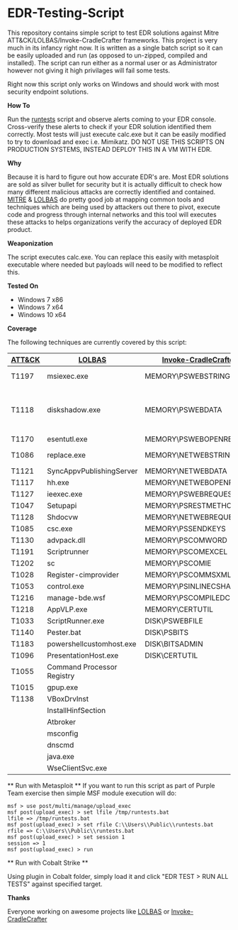 # EDR-Testing-Script

This repository contains simple script to test EDR solutions against Mitre ATT&CK/LOLBAS/Invoke-CradleCrafter frameworks. This project is very much in its infancy right now. It is written as a single batch script so it can be easily uploaded and run (as opposed to un-zipped, compiled and installed). The script can run either as a normal user or as Administrator however not giving it high privilages will fail some tests.

Right now this script only works on Windows and should work with most security endpoint solutions.

**How To**

Run the [runtests](runtests.bat) script and observe alerts coming to your EDR console. Cross-verify these alerts to check if your EDR solution identified them correctly. Most tests will just execute calc.exe but it can be easily modified to try to download and exec i.e. Mimikatz. DO NOT USE THIS SCRIPTS ON PRODUCTION SYSTEMS, INSTEAD DEPLOY THIS IN A VM WITH EDR. 

**Why**

Because it is hard to figure out how accurate EDR's are. Most EDR solutions are sold as silver bullet for security but it is actually difficult to check how many different malicious attacks are correctly identified and contained. [MITRE](https://attack.mitre.org/wiki/Main_Page) & [LOLBAS](https://github.com/api0cradle/LOLBAS ) do pretty good job at mapping common tools and techniques which are being used by attackers out there to pivot, execute code and progress through internal networks and this tool will executes these attacks to helps organizations verify the accuracy of deployed EDR product. 

**Weaponization** 

The script executes calc.exe. You can replace this easily with metasploit executable where needed but payloads will need to be modified to reflect this.

**Tested On**

* Windows 7 x86
* Windows 7 x64
* Windows 10 x64

**Coverage**

The following techniques are currently covered by this script: 

| [ATT&CK](https://attack.mitre.org/)  | [LOLBAS](https://github.com/LOLBAS-Project/LOLBAS) | [Invoke-CradleCrafter](https://github.com/danielbohannon/Invoke-CradleCrafter)  | Custom | Variants | [Invoke-DOSfuscation](https://github.com/danielbohannon/Invoke-DOSfuscation) | 
| ------------- | ------------- | ------------- | ------------- | ------------- | ------------- | 
| T1197  | msiexec.exe  | MEMORY\PSWEBSTRING | winnt32 |  bitsadmin regsrv32  | BINARY\CMD\1 | 
| T1118  | diskshadow.exe  | MEMORY\PSWEBDATA | winrs | manage-bde.wsf + rundll32 JS | BINARY\CMD\2 | 
| T1170  | esentutl.exe | MEMORY\PSWEBOPENREAD | waitfor | | BINARY\CMD\3 |
| T1086  | replace.exe | MEMORY\NETWEBSTRING | .SettingContent-ms file  | | BINARY\PS\1 | 
| T1121  | SyncAppvPublishingServer | MEMORY\NETWEBDATA | | | BINARY\PS\2 |
| T1117  | hh.exe | MEMORY\NETWEBOPENREAD | | | BINARY\PS\3 |
| T1127  | ieexec.exe | MEMORY\PSWEBREQUEST | | | ENCODING\1 |
| T1047  | Setupapi | MEMORY\PSRESTMETHOD | | | ENCODING\2 |
| T1128  | Shdocvw | MEMORY\NETWEBREQUEST | | | ENCODING\3 |
| T1085  | csc.exe | MEMORY\PSSENDKEYS | | | PAYLOAD\CONCAT\1 |
| T1130  | advpack.dll | MEMORY\PSCOMWORD | | | PAYLOAD\CONCAT\2 |
| T1191  | Scriptrunner | MEMORY\PSCOMEXCEL | | | PAYLOAD\CONCAT\3 |
| T1202  | sc | MEMORY\PSCOMIE | | | PAYLOAD\REVERSE\1 |
| T1028  | Register-cimprovider | MEMORY\PSCOMMSXML | | | PAYLOAD\REVERSE\2 |
| T1053  | control.exe | MEMORY\PSINLINECSHARP | | | PAYLOAD\REVERSE\3 |
| T1216  | manage-bde.wsf | MEMORY\PSCOMPILEDCSHARP | | | PAYLOAD\FORCODE\1 |
| T1218  | AppVLP.exe | MEMORY\CERTUTIL | | | PAYLOAD\FORCODE\2 |
| T1033  | ScriptRunner.exe | DISK\PSWEBFILE | | | PAYLOAD\FORCODE\3 |
| T1140  | Pester.bat | DISK\PSBITS | | | PAYLOAD\FINCODE\1 |
| T1183  | powershellcustomhost.exe | DISK\BITSADMIN | | | PAYLOAD\FINCODE\2 |
| T1096  | PresentationHost.exe | DISK\CERTUTIL | | | PAYLOAD\FINCODE\3 |
| T1055  | Command Processor Registry | |
| T1015  | gpup.exe | |
| T1138  | VBoxDrvInst | | 
| | InstallHinfSection | |
| | Atbroker | |
| | msconfig | |
| | dnscmd | | 
| | java.exe | | 
| | WseClientSvc.exe | |


** Run with Metasploit **
If you want to run this script as part of Purple Team exercise then simple MSF module execution will do:

```
msf > use post/multi/manage/upload_exec
msf post(upload_exec) > set lfile /tmp/runtests.bat
lfile => /tmp/runtests.bat
msf post(upload_exec) > set rfile C:\\Users\\Public\\runtests.bat
rfile => C:\\Users\\Public\\runtests.bat
msf post(upload_exec) > set session 1
session => 1
msf post(upload_exec) > run
```

** Run with Cobalt Strike **

Using plugin in Cobalt folder, simply load it and click "EDR TEST > RUN ALL TESTS" against specified target.

**Thanks** 

Everyone working on awesome projects like [LOLBAS](https://github.com/LOLBAS-Project/LOLBAS) or [Invoke-CradleCrafter](https://github.com/danielbohannon/Invoke-CradleCrafter) 